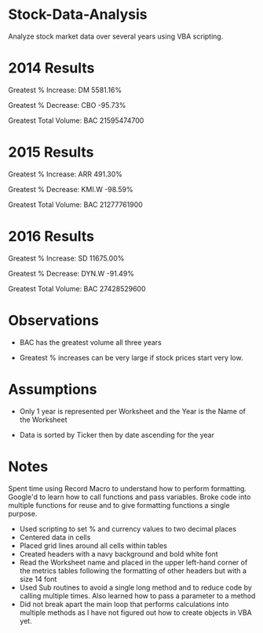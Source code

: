 # Stock-Data-Analysis
Analyze stock market data over several years using VBA scripting.

# 2014 Results

Greatest % Increase:			  	DM	      5581.16%

Greatest % Decrease:	 			 	CBO	     	-95.73%

Greatest Total Volume:				BAC	    	21595474700

# 2015 Results

Greatest % Increase:        	ARR	      491.30%

Greatest % Decrease:	        KMI.W	    -98.59%

Greatest Total Volume:	      BAC	      21277761900

# 2016 Results

Greatest % Increase:	        SD	      11675.00%

Greatest % Decrease:	        DYN.W	    -91.49%

Greatest Total Volume:	      BAC	      27428529600

# Observations

* BAC has the greatest volume all three years

* Greatest % increases can be very large if stock prices start very low.

# Assumptions

* Only 1 year is represented per Worksheet and the Year is the Name of the Worksheet

* Data is sorted by Ticker then by date ascending for the year

#  Notes
Spent time using Record Macro to understand how to perform formatting.  Google'd to learn how to call functions and pass variables. Broke code into multiple functions for reuse and to give formatting functions a single purpose.
* Used scripting to set % and currency values to two decimal places
* Centered data in cells
* Placed grid lines around all cells within tables
* Created headers with a navy background and bold white font
* Read the Worksheet name and placed in the upper left-hand corner of the metrics tables following the formatting of other headers but with a size 14 font
* Used Sub routines to avoid a single long method and to reduce code by calling multiple times.  Also learned how to pass a parameter to a method
* Did not break apart the main loop that performs calculations into multiple methods as I have not figured out how to create objects in VBA yet.
